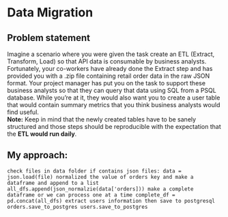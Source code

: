 # Data Migration

## Problem statement

Imagine a scenario where you were given the task create an ETL (Extract, Transform, Load) so that API data is consumable by business analysts. Fortunately, your co-workers have already done the Extract step and has provided you with a .zip file containing retail order data in the raw JSON format. Your project manager has put you on the task to support these business analysts so that they can query that data using SQL from a PSQL database.
While you’re at it, they would also want you to create a user table that would contain summary metrics that you think business analysts would find useful.  
**Note:** Keep in mind that the newly created tables have to be sanely structured and those steps should be reproducible with the expectation that the **ETL would run daily**.

## My approach:
`check files in data folder
 if contains json files:
     data = json.load(file)
 normalized the value of orders key and make a dataframe
 and append to a list
     all_dfs.append(json_normalzie(data['orders]))
 make a complete dataframe or we can process one at a time
     complete_df = pd.concat(all_dfs)
 extract users information
 then save to postgresql
 orders.save_to_postgres
 users.save_to_postgres
 `
 
